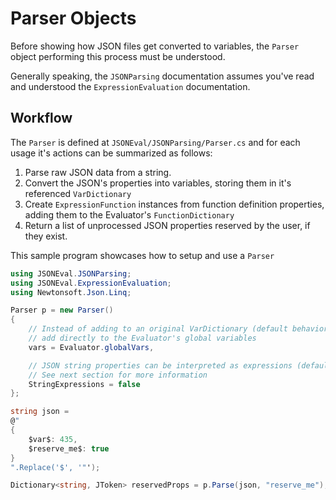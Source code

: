 # Parser Objects
Before showing how JSON files get converted to variables, the `Parser` object performing this process must be understood. 

Generally speaking, the `JSONParsing` documentation assumes you've read and understood the `ExpressionEvaluation` documentation.

## Workflow
The `Parser` is defined at `JSONEval/JSONParsing/Parser.cs` and for each usage it's actions can be summarized as follows:
1. Parse raw JSON data from a string.
2. Convert the JSON's properties into variables, storing them in it's referenced `VarDictionary`
3. Create `ExpressionFunction` instances from function definition properties, adding them to the Evaluator's `FunctionDictionary`
4. Return a list of unprocessed JSON properties reserved by the user, if they exist.

This sample program showcases how to setup and use a `Parser`

```csharp
using JSONEval.JSONParsing;
using JSONEval.ExpressionEvaluation;
using Newtonsoft.Json.Linq;

Parser p = new Parser()
{
    // Instead of adding to an original VarDictionary (default behavior),
    // add directly to the Evaluator's global variables
    vars = Evaluator.globalVars,

    // JSON string properties can be interpreted as expressions (default) or string literals
    // See next section for more information
    StringExpressions = false
};

string json = 
@"
{
    $var$: 435,
    $reserve_me$: true
}
".Replace('$', '"');

Dictionary<string, JToken> reservedProps = p.Parse(json, "reserve_me");
```

